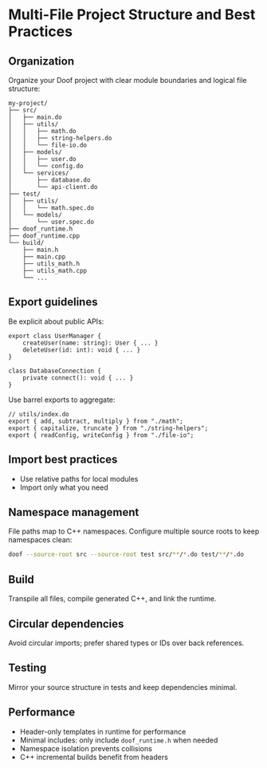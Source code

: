 # Multi-File Project Structure and Best Practices

## Organization

Organize your Doof project with clear module boundaries and logical file structure:

```
my-project/
├── src/
│   ├── main.do
│   ├── utils/
│   │   ├── math.do
│   │   ├── string-helpers.do
│   │   └── file-io.do
│   ├── models/
│   │   ├── user.do
│   │   └── config.do
│   └── services/
│       ├── database.do
│       └── api-client.do
├── test/
│   ├── utils/
│   │   └── math.spec.do
│   └── models/
│       └── user.spec.do
├── doof_runtime.h
├── doof_runtime.cpp
└── build/
    ├── main.h
    ├── main.cpp
    ├── utils_math.h
    ├── utils_math.cpp
    └── ...
```

## Export guidelines

Be explicit about public APIs:

```doof
export class UserManager {
    createUser(name: string): User { ... }
    deleteUser(id: int): void { ... }
}

class DatabaseConnection {
    private connect(): void { ... }
}
```

Use barrel exports to aggregate:

```doof
// utils/index.do
export { add, subtract, multiply } from "./math";
export { capitalize, truncate } from "./string-helpers";
export { readConfig, writeConfig } from "./file-io";
```

## Import best practices

- Use relative paths for local modules
- Import only what you need

## Namespace management

File paths map to C++ namespaces. Configure multiple source roots to keep namespaces clean:

```bash
doof --source-root src --source-root test src/**/*.do test/**/*.do
```

## Build

Transpile all files, compile generated C++, and link the runtime.

## Circular dependencies

Avoid circular imports; prefer shared types or IDs over back references.

## Testing

Mirror your source structure in tests and keep dependencies minimal.

## Performance

- Header-only templates in runtime for performance
- Minimal includes: only include `doof_runtime.h` when needed
- Namespace isolation prevents collisions
- C++ incremental builds benefit from headers
